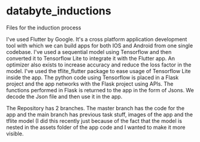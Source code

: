 # databyte_inductions
Files for the induction process

I've used Flutter by Google. It's a cross platform application development tool with which we can build apps for both IOS and Android from one single codebase.
I've used a sequential model using Tensorflow and then converted it to Tensorflow Lite to integrate it with the Flutter app. 
An optimizer also exists to increase accuracy and reduce the loss factor in the model.
I've used the tflite_flutter package to ease usage of Tensorflow Lite inside the app.
The python code using Tensorflow is placed in a Flask project and the app networks with the Flask project using APIs.
The functions performed in Flask is returned to the app in the form of Jsons. We decode the Json file and then use it in the app.

The Repository has 2 branches. The master branch has the code for the app and the main branch has previous task stuff, images of the app and the tflite model (I did this recently just because of the fact that the model is nested in the assets folder of the app code and I wanted to make it more visible.
